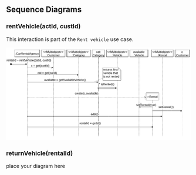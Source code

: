 ## Sequence Diagrams

### rentVehicle(actId, custId)
This interaction is part of the `Rent vehicle` use case.

![returnvehicle SD](img/rentVehicle_SD.png)

### returnVehicle(rentalId)

place your diagram here

